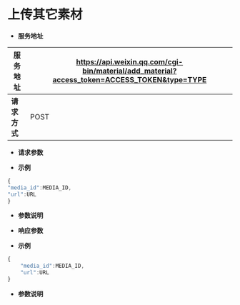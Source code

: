 # 上传其它素材

*  **服务地址**

|**服务地址**|https://api.weixin.qq.com/cgi-bin/material/add_material?access_token=ACCESS_TOKEN&type=TYPE|
|---|---|
|**请求方式**|POST|

* **请求参数**

 * **示例**
```javascript
{
"media_id":MEDIA_ID,
"url":URL
}
```

 * **参数说明**


* **响应参数**
 
 * **示例**
```javascript
{
    "media_id":MEDIA_ID, 
    "url":URL
} 
```

 * **参数说明**


